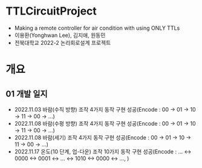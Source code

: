 # TTLCircuitProject
- Making a remote controller for air condition with using ONLY TTLs
- 이용환(Yonghwan Lee), 김지애, 원동민
- 전북대학교 2022-2 논리회로설계 프로젝트
# 개요
## 01 개발 일지
- 2022.11.03 바람(수직 방향) 조작 4가지 동작 구현 성공(Encode : 00 -> 01 -> 10 -> 11 -> 00 -> ...)
- 2022.11.08 바람(수평 방향) 조작 4가지 동작 구현 성공(Encode : 00 -> 01 -> 10 -> 11 -> 00 -> ...)
- 2022.11.08 바람(세기) 조작 4가지 동작 구현 성공(Encode : 00 -> 01 -> 10 -> 11 -> 00 -> ...)
- 2022.11.17 온도(10 단계, 업-다운) 조작 10가지 동작 구현 성공(Encode : ... <-> 0000 <-> 0001 <-> ... <-> 1010 <-> 0000 <-> ..., )
